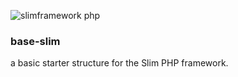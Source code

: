 ![slimframework php](https://aws1.discourse-cdn.com/standard14/uploads/slimframework/original/1X/704c3a9a7ce53ea7d06952ff4a33cf945e68ac4e.png)

### base-slim

a basic starter structure for the Slim PHP framework.